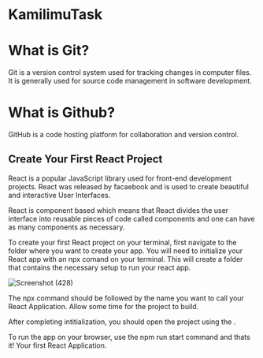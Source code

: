 # KamilimuTask
# What is Git?
Git is a version control system used for tracking changes in computer files. It is generally used for source code management in software development.

# What is Github?
GitHub is a code hosting platform for collaboration and version control.

## Create Your First React Project
React is a popular JavaScript library used for front-end development projects. React was released by facaebook and is used to create beautiful and interactive User Interfaces.

React is component based which means that React divides the user interface into reusable pieces of code called components and one can have as many components as necessary.

To create your first React project on your terminal, first navigate to the folder where you want to create your app.
You will need to initialize your React app with an npx comand on your terminal. This will create a folder that contains the necessary setup to run your react app.

![Screenshot (428)](https://user-images.githubusercontent.com/62050248/158178890-e1f2e900-65fe-41a9-94bb-3030391a645d.png)

The npx command should be followed by the name you want to call your React Application. Allow some time for the project to build.

After completing intitialization, you should open the project using the .

To run the app on your browser, use the npm run start command and thats it! Your first React Application.



